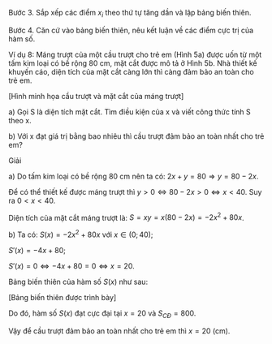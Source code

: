 Bước 3. Sắp xếp các điểm $x_i$ theo thứ tự tăng dần và lập bảng biến thiên.

Bước 4. Căn cứ vào bảng biến thiên, nêu kết luận về các điểm cực trị của hàm số.

Ví dụ 8: Máng trượt của một cầu trượt cho trẻ em (Hình 5a) được uốn từ một tấm kim loại có bề rộng 80 cm, mặt cắt được mô tả ở Hình 5b. Nhà thiết kế khuyến cáo, diện tích của mặt cắt càng lớn thì càng đảm bảo an toàn cho trẻ em.

[Hình minh họa cầu trượt và mặt cắt của máng trượt]

a) Gọi S là diện tích mặt cắt. Tìm điều kiện của x và viết công thức tính S theo x.

b) Với x đạt giá trị bằng bao nhiêu thì cầu trượt đảm bảo an toàn nhất cho trẻ em?

Giải

a) Do tấm kim loại có bề rộng 80 cm nên ta có: $2x + y = 80 \Rightarrow y = 80 - 2x$.

Để có thể thiết kế được máng trượt thì $y > 0 \Leftrightarrow 80 - 2x > 0 \Leftrightarrow x < 40$. Suy ra $0 < x < 40$.

Diện tích của mặt cắt máng trượt là: $S = xy = x(80 - 2x) = - 2x^2 + 80x$.

b) Ta có: $S(x) = - 2x^2 + 80x$ với $x \in (0 ; 40)$;

$S'(x) = - 4x + 80$;

$S'(x) = 0 \Leftrightarrow - 4x + 80 = 0 \Leftrightarrow x = 20$.

Bảng biến thiên của hàm số $S(x)$ như sau:

[Bảng biến thiên được trình bày]

Do đó, hàm số $S(x)$ đạt cực đại tại $x = 20$ và $S_{CĐ} = 800$.

Vậy để cầu trượt đảm bảo an toàn nhất cho trẻ em thì $x = 20$ (cm).